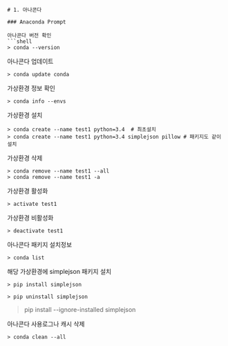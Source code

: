 ```
# 1. 아나콘다 

### Anaconda Prompt

아나콘다 버전 확인
```shell
> conda --version
```
아나콘다 업데이트
```shell
> conda update conda
```
가상환경 정보 확인
```shell
> conda info --envs
```

가상환경 설치
```shell
> conda create --name test1 python=3.4  # 최초설치
> conda create --name test1 python=3.4 simplejson pillow # 패키지도 같이 설치
```

가상환경 삭제
```shell
> conda remove --name test1 --all
> conda remove --name test1 -a
```

가상환경 활성화
```shell
> activate test1
```

가상환경 비활성화
```shell
> deactivate test1
```

아나콘다 패키지 설치정보
```shell
> conda list
```

해당 가상환경에 simplejson 패키지 설치
```shell
> pip install simplejson
```
```shell
> pip uninstall simplejson
```
> pip install --ignore-installed simplejson

아나콘다 사용로그나 캐시 삭제
```shell
> conda clean --all
```

